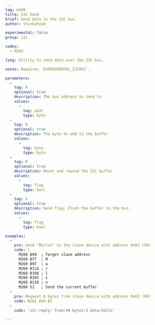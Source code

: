 ```yaml
---
tag: m260
title: I2C Send
brief: Send data to the I2C bus.
author: thinkyhead

experimental: false
group: i2c

codes:
  - M260

long: Utility to send data over the I2C bus.

notes: Requires `EXPERIMENTAL_I2CBUS`.

parameters:
  -
    tag: A
    optional: true
    description: The bus address to send to
    values:
      -
        tag: addr
        type: byte
  -
    tag: B
    optional: true
    description: The byte to add to the buffer
    values:
      -
        tag: byte
        type: byte
  -
    tag: R
    optional: true
    description: Reset and rewind the I2C buffer
    values:
      -
        tag: flag
        type: bool
  -
    tag: S
    optional: true
    description: Send flag. Flush the buffer to the bus.
    values:
      -
        tag: flag
        type: bool

examples:
  -
    pre: Send "Marlin" to the slave device with address 0x63 (99)
    code: |
      M260 A99  ; Target slave address
      M260 B77  ; M
      M260 B97  ; a
      M260 B114 ; r
      M260 B108 ; l
      M260 B105 ; i
      M260 B110 ; n
      M260 S1   ; Send the current buffer
  -
    pre: Request 6 bytes from slave device with address 0x63 (99)
    code: M261 A99 B5
  -
    code: 'i2c-reply: from:99 bytes:5 data:hello'

---
```


